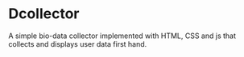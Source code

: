# Dcollector
 A simple bio-data collector implemented with HTML, CSS and js that collects and displays user data first hand.
